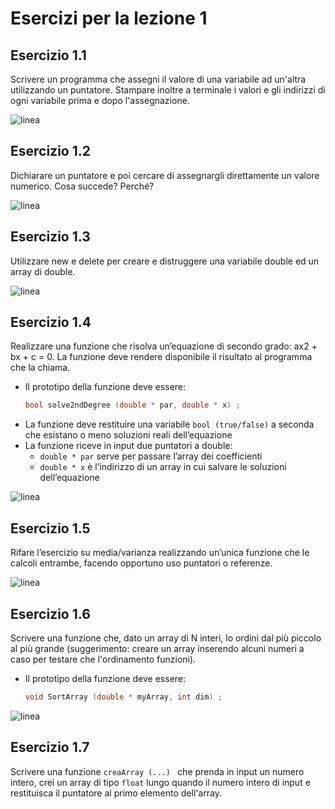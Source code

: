 # Esercizi per la lezione 1

## Esercizio 1.1 

Scrivere un programma che assegni il valore di una variabile ad un'altra utilizzando un puntatore. 
Stampare inoltre a terminale i valori e gli indirizzi di ogni variabile prima e dopo l'assegnazione.

![linea](../immagini/linea.png)

## Esercizio 1.2 

Dichiarare un puntatore e poi cercare di assegnargli direttamente un valore numerico. Cosa succede? Perché?

![linea](../immagini/linea.png)

## Esercizio 1.3

Utilizzare new e delete per creare e distruggere una variabile double ed un array di double.
    
![linea](../immagini/linea.png)

## Esercizio 1.4

Realizzare una funzione che risolva un’equazione di secondo grado: ax2 + bx + c = 0. 
La funzione deve rendere disponibile il risultato al programma che la chiama. 
  * Il prototipo della funzione deve essere:
    ```cpp
    bool solve2ndDegree (double * par, double * x) ;
    ```
  * La funzione deve restituire una variabile ```bool (true/false)``` a
    seconda che esistano o meno soluzioni reali dell’equazione
  * La funzione riceve in input due puntatori a double:
    * ```double * par``` serve per passare l’array dei coefficienti
    * ```double * x```  è l’indirizzo di un array in cui salvare le soluzioni dell’equazione
    
![linea](../immagini/linea.png)

## Esercizio 1.5

Rifare l’esercizio su media/varianza realizzando un’unica funzione che le calcoli entrambe,
facendo opportuno uso puntatori o referenze.
    
![linea](../immagini/linea.png)

## Esercizio 1.6

Scrivere una funzione che, dato un array di N interi, 
lo ordini dal più piccolo al più grande 
(suggerimento: creare un array inserendo alcuni numeri a caso per testare che l'ordinamento funzioni). 
  * Il prototipo della funzione deve essere:
    ```cpp
    void SortArray (double * myArray, int dim) ;
    ```
![linea](../immagini/linea.png)

## Esercizio 1.7

Scrivere una funzione ```creaArray (...) ``` che prenda in input un numero intero,
crei un array di tipo ```float``` lungo quando il numero intero di input
e restituisca il puntatore al primo elemento dell'array.
